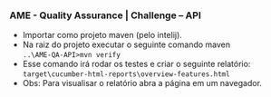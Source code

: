 ### AME - Quality Assurance | Challenge – API

* Importar como projeto maven (pelo intelij).
* Na raiz do projeto executar o seguinte comando maven \
```..\AME-QA-API>mvn verify```
* Esse comando irá rodar os testes e criar o seguinte relatório: \
```target\cucumber-html-reports\overview-features.html```
* Obs: Para visualisar o relatório abra a página em um navegador.